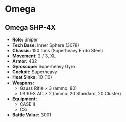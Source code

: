 # Omega
## Omega SHP-4X
- **Role:** Sniper
- **Tech Base:** Inner Sphere (3078)
- **Chassis:** 150 tons (Superheavy Endo Steel)
- **Movement:** 2 / 3, XL
- **Armor:** 432
- **Gyroscope:** Superheavy Gyro
- **Cockpit:** Superheavy
- **Heat Sinks:** 10 (10)
- **Weapons:**
  - Gauss Rifle × 3 (ammo: 80)
  - LB 10-X AC × 2 (ammo: 20 Standard, 20 Cluster)
- **Equipment:**
  - CASE II
  - C3i
- **Battle Value:** 3001

